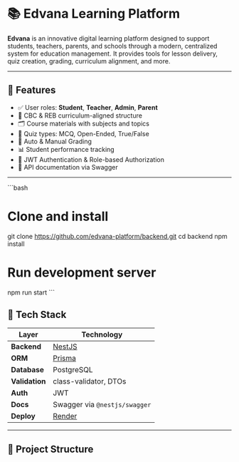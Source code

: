 # 📚 Edvana Learning Platform

**Edvana** is an innovative digital learning platform designed to support students, teachers, parents, and schools through a modern, centralized system for education management. It provides tools for lesson delivery, quiz creation, grading, curriculum alignment, and more.

---

## 🚀 Features

- ✅ User roles: **Student**, **Teacher**, **Admin**, **Parent**
- 📘 CBC & REB curriculum-aligned structure
- 🗂️ Course materials with subjects and topics
- 🧪 Quiz types: MCQ, Open-Ended, True/False
- 📝 Auto & Manual Grading
- 📊 Student performance tracking
- 🔐 JWT Authentication & Role-based Authorization
- 🧾 API documentation via Swagger

---

\`\`\`bash
# Clone and install
git clone <https://github.com/edvana-platform/backend.git>
cd backend
npm install

# Run development server
npm run start
\`\`\`


## 🧱 Tech Stack

| Layer         | Technology                         |
|---------------|------------------------------------|
| **Backend**   | [NestJS](https://nestjs.com/)      |
| **ORM**       | [Prisma](https://www.prisma.io/)   |
| **Database**  | PostgreSQL                         |
| **Validation**| class-validator, DTOs              |
| **Auth**      | JWT                                |
| **Docs**      | Swagger via `@nestjs/swagger`      |
| **Deploy**    | [Render](https://render.com/)      |

---

## 📂 Project Structure

